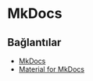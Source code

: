 # MkDocs

## Bağlantılar

- [MkDocs](https://www.mkdocs.org/)
- [Material for MkDocs](https://squidfunk.github.io/mkdocs-material/)
